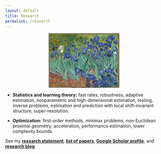 ```yaml
---
layout: default
title: Research
permalink: /research
---
```


<p align = "center">
<img src="irises.jpg" alt="Irises" width="45%" align="center" hspace="20">  
</p>  

* __Statistics and learning theory:__ fast rates, robustness, adaptive estimation, nonparametric and high-dimensional estimation, testing, inverse problems, estimation and prediction with local shift-invariant structure, super-resolution.  
  
  
* __Optimization:__ first-order methods, minimax problems, non-Euclidean proximal geometry, acceleration, performance estimation, lower complexity bounds.  

See my [__research statement__](assets/research_statement.pdf), [__list of papers__](/papers), [__Google Scholar profile__](https://scholar.google.fr/citations?user=2IvZJ3cAAAAJ&hl=en), and [__research blog__](https://ostrodmit.github.io/blog/).